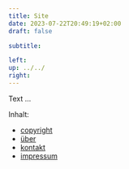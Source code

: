 ```yaml
---
title: Site
date: 2023-07-22T20:49:19+02:00
draft: false

subtitle: 

left: 
up: ../../
right: 
---
```


Text ...

Inhalt:
* [copyright](../copyright)
* [über](../about)
* [kontakt](../contact)
* [impressum](../impressum)

